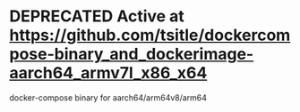 # DEPRECATED Active at https://github.com/tsitle/dockercompose-binary_and_dockerimage-aarch64_armv7l_x86_x64

docker-compose binary for aarch64/arm64v8/arm64
